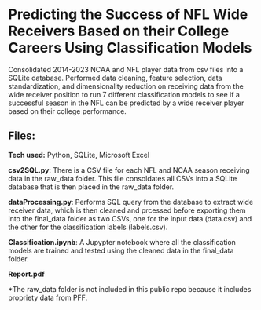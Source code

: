 # Predicting the Success of NFL Wide Receivers Based on their College Careers Using Classification Models
Consolidated 2014-2023 NCAA and NFL player data from csv files into a SQLite database. Performed data cleaning, feature selection, data standardization, and dimensionality reduction on receiving data from the wide receiver position to run 7 different classification models to see if a successful season in the NFL can be predicted by a wide receiver player based on their college performance.

## Files:

**Tech used:** Python, SQLite, Microsoft Excel

**csv2SQL.py**: There is a CSV file for each NFL and NCAA season receiving data in the raw_data folder. This file consoldates all CSVs into a SQLite database that is then placed in the raw_data folder.

**dataProcessing.py**: Performs SQL query from the database to extract wide receiver data, which is then cleaned and prcessed before exporting them into the final_data folder as two CSVs, one for the input data (data.csv) and the other for the classification labels (labels.csv).

**Classification.ipynb**: A Jupypter notebook where all the classification models are trained and tested using the cleaned data in the final_data folder.

**Report.pdf**

*The raw_data folder is not included in this public repo because it includes propriety data from PFF.

